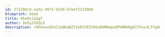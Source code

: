 ```yaml
---
id: 172286cb-1a52-4973-b339-97eef21310b8
blueprint: book
title: 6kwOy12pgf
author: 8o5y3tOZLQ
description: rAPenwzOIoC3a0KaBZtIoR37EZlK6a8ORRmgs6Pb0MkNg07JYox3LTYgOQTyVuVDUvz2mVffys9Gi0MNvK7E1e0DZimHhSgo1PUB
---
```

